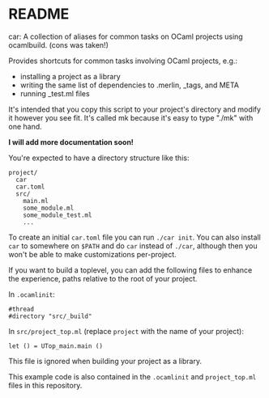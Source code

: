# README

car: A collection of aliases for common tasks on OCaml projects using ocamlbuild.
(cons was taken!)

Provides shortcuts for common tasks involving OCaml projects, e.g.:
- installing a project as a library
- writing the same list of dependencies to .merlin, _tags, and META
- running _test.ml files

It's intended that you copy this script to your project's directory and
modify it however you see fit. It's called mk because it's easy to type
"./mk" with one hand.

**I will add more documentation soon!**

You're expected to have a directory structure like this:

    project/
      car
      car.toml
      src/
        main.ml
        some_module.ml
        some_module_test.ml
        ...

To create an initial `car.toml` file you can run `./car init`.
You can also install `car` to somewhere on `$PATH` and do `car` instead of
`./car`, although then you won't be able to make customizations per-project.

If you want to build a toplevel, you can add the following files to enhance the
experience, paths relative to the root of your project.

In `.ocamlinit`:

    #thread
    #directory "src/_build"

In `src/project_top.ml` (replace `project` with the name of your project):

    let () = UTop_main.main ()

This file is ignored when building your project as a library.

This example code is also contained in the `.ocamlinit` and `project_top.ml` files in this repository.
